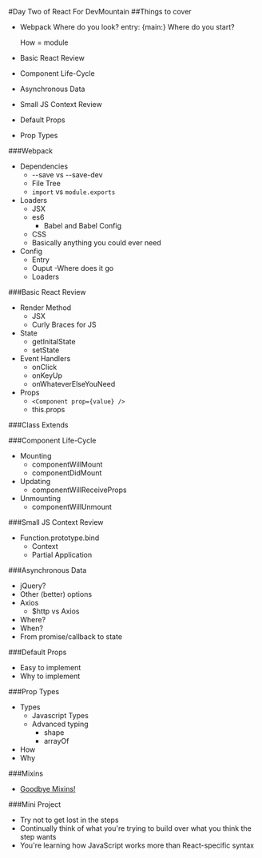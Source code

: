 #Day Two of React For DevMountain
##Things to cover
- Webpack
	Where do you look?
		entry: {main:}
	Where do you start?

	How = module
- Basic React Review
- Component Life-Cycle
- Asynchronous Data
- Small JS Context Review
- Default Props
- Prop Types

###Webpack
- Dependencies
	- --save vs --save-dev
	- File Tree
	- `import` vs `module.exports`
- Loaders
	- JSX
	- es6
		- Babel and Babel Config
	- CSS
	- Basically anything you could ever need
- Config
	- Entry
	- Ouput -Where does it go
	- Loaders

###Basic React Review
- Render Method
	- JSX
	- Curly Braces for JS
- State
	- getInitalState
	- setState
- Event Handlers
	- onClick
	- onKeyUp
	- onWhateverElseYouNeed
- Props
	- `<Component prop={value} />`
	- this.props

###Class Extends

###Component Life-Cycle
- Mounting
	- componentWillMount
	- componentDidMount
- Updating
	- componentWillReceiveProps
- Unmounting
	- componentWillUnmount

###Small JS Context Review
- Function.prototype.bind
	- Context
	- Partial Application

###Asynchronous Data
- jQuery?
- Other (better) options
- Axios
	- $http vs Axios
- Where?
- When?
- From promise/callback to state

###Default Props
- Easy to implement
- Why to implement

###Prop Types
- Types
	- Javascript Types
	- Advanced typing
	  - shape
	  - arrayOf
- How
- Why

###Mixins
- [Goodbye Mixins!](https://medium.com/@dan_abramov/mixins-are-dead-long-live-higher-order-components-94a0d2f9e750#.u56vju3gt)

###Mini Project
- Try not to get lost in the steps
- Continually think of what you're trying to build over what you think the step wants
- You're learning how JavaScript works more than React-specific syntax
